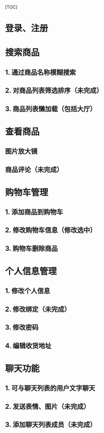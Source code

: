 [TOC]

# 登录、注册

# 搜索商品

## 1. 通过商品名称模糊搜索
## 2. 对商品列表筛选排序（未完成）
## 3. 商品列表懒加载（包括大厅）

# 查看商品

## 图片放大镜
## 商品评论（未完成）

# 购物车管理

## 1. 添加商品到购物车
## 2. 修改购物车信息（修改选中）
## 3. 购物车删除商品

# 个人信息管理

## 1. 修改个人信息
## 2. 修改绑定（未完成）
## 3. 修改密码
## 4. 编辑收货地址

# 聊天功能

## 1. 可与聊天列表的用户文字聊天
## 2. 发送表情、图片（未完成）
## 3. 添加聊天列表成员（未完成）